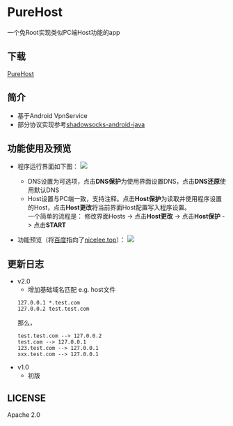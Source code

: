 # PureHost
一个免Root实现类似PC端Host功能的app 

## 下载
[PureHost](https://github.com/nICEnnnnnnnLee/PureHost/releases)

## 简介
* 基于Android VpnService
* 部分协议实现参考[shadowsocks-android-java](https://github.com/dawei101/shadowsocks-android-java)

## 功能使用及预览
* 程序运行界面如下图：
![](https://raw.githubusercontent.com/nICEnnnnnnnLee/PureHost/master/view/settings.jpg)
    * DNS设置为可选项，点击**DNS保护**为使用界面设置DNS，点击**DNS还原**使用默认DNS
    * Host设置与PC端一致，支持注释。点击**Host保护**为读取并使用程序设置的Host，点击**Host更改**将当前界面Host配置写入程序设置。  
    一个简单的流程是： 修改界面Hosts -> 点击**Host更改** -> 点击**Host保护** -> 点击**START**

* 功能预览（将[百度](https://www.baidu.com)指向了[nicelee.top](http://nicelee.top)）：
![](https://raw.githubusercontent.com/nICEnnnnnnnLee/PureHost/master/view/function-preview.jpg)

## 更新日志
* v2.0
    * 增加基础域名匹配
    e.g. host文件
    ```
    127.0.0.1 *.test.com
    127.0.0.2 test.test.com
    ```
    那么，
    ```
    test.test.com --> 127.0.0.2
    test.com --> 127.0.0.1
    123.test.com --> 127.0.0.1
    xxx.test.com --> 127.0.0.1
    ```
* v1.0
    * 初版
## LICENSE
Apache 2.0
